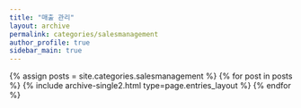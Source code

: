 ```yaml
---
title: "매출 관리"
layout: archive
permalink: categories/salesmanagement
author_profile: true
sidebar_main: true
---
```



{% assign posts = site.categories.salesmanagement %}
{% for post in posts %} {% include archive-single2.html type=page.entries_layout %} {% endfor %}